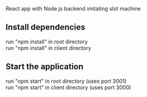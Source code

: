 React app with Node.js backend imitating slot machine

## Install dependencies
run "npm install" in root directory<br>
run "npm install" in client directory

## Start the application
run "npm start" in root directory (uses port 3001)<br>
run "npm start" in client directory (uses port 3000)
